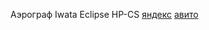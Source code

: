 Аэрограф Iwata Eclipse HP-CS [яндекс](https://market.yandex.ru/product--hpcsiw-aerograf-eclipse-hp-cs-ecl4500/101993805909?text=%D0%B0%D1%8D%D1%80%D0%BE%D0%B3%D1%80%D0%B0%D1%84%20iwata&cpc=mbREmdSdcsLTsB70-u3ZCyMi5BI5naBOAy0ES5b_ErmGeFuA2CrAC5MkFr7-3YdyZBZDb-FOd7zz-EE8HvgyGa_3yxOLqUjT-Ur5vi1kwmck6Qu0P54-NiWibXOuxLTFu9F3Z7p_WHnAMaTAcGpGcgAo1wt42vaP3eYxZ_G1m_QbL6ZKxS_r-_y9e8jOnfDQ2gD8XzBNa0XHdALN6GcY2st2ddCGbEilAa0crpztg753yWOfOxijMoNngRJbDry9IXLls5PBFDVUY0CsHB6uug%2C%2C&rs=eJwz0g9grGLlmNy9gn0Wo9iFDRd7LzZc2HdhM5DccLFFIbM8sSRxFSMXx5eT8wUEbp3p5QIAH-gWyg%2C%2C&sku=101993805909&do-waremd5=8SeImQwyvFxTJ4PF3LXYLw&cpa=1&nid=71532)
[авито]()
